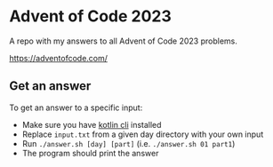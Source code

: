 # Advent of Code 2023
A repo with my answers to all Advent of Code 2023 problems. 

https://adventofcode.com/

## Get an answer

To get an answer to a specific input:
- Make sure you have [kotlin cli](https://kotlinlang.org/docs/command-line.html#sdkman) installed
- Replace `input.txt` from a given day directory with your own input
- Run `./answer.sh [day] [part]` (i.e. `./answer.sh 01 part1`)
- The program should print the answer

